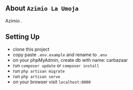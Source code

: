 ## About ```Azimio La Umoja```

Azimio .

## Setting Up

 - clone this project
 - copy paste ```.env.example``` and rename to ```.env```
 - on your phpMyAdmin, create db with name: carbazaar
 - run ```composer update``` or ```composer install```
 - run ```php artisan migrate```
 - run ```php artisan serve```
 - on your browser visit ```localhost:8000```



